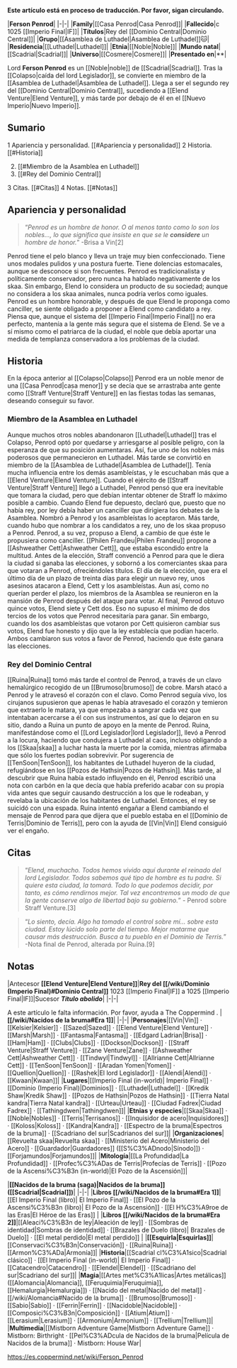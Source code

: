 **Este artículo está en proceso de traducción. Por favor, sigan circulando.**


|**Ferson Penrod**|
|-|-|
|**Family**|[[Casa Penrod\|Casa Penrod]]|
|**Fallecido**|c 1025 [[Imperio Final\|IF]]|
|**Títulos**|Rey del [[Dominio Central\|Dominio Central]]|
|**Grupo**|[[Asamblea de Luthadel\|Asamblea de Luthadel]]🐱︎|
|**Residencia**|[[Luthadel\|Luthadel]]|
|**Etnia**|[[Noble\|Noble]]|
|**Mundo natal**|[[Scadrial\|Scadrial]]|
|**Universo**|[[Cosmere\|Cosmere]]|
|**Presentado en**|**|

Lord **Ferson Penrod** es un [[Noble\|noble]] de [[Scadrial\|Scadrial]]. Tras la [[Colapso\|caída del lord Legislador]], se convierte en miembro de la [[Asamblea de Luthadel\|Asamblea de Luthadel]]. Llega a ser el segundo rey del [[Dominio Central\|Dominio Central]], sucediendo a [[Elend Venture\|Elend Venture]], y más tarde por debajo de él en el [[Nuevo Imperio\|Nuevo Imperio]].

## Sumario

1 Apariencia y personalidad. [[#Apariencia y personalidad]] 
2 Historia. [[#Historia]] 

2. [[#Miembro de la Asamblea en Luthadel]] 
2. [[#Rey del Dominio Central]] 


3 Citas. [[#Citas]] 
4 Notas. [[#Notas]] 


## Apariencia y personalidad
>“*Penrod es un hombre de honor. O al menos tanto como lo son los nobles..., lo que significa que insiste en que se le **considere** un hombre de honor.*”
\-Brisa a Vin[2]


Penrod tiene el pelo blanco y lleva un traje muy bien confeccionado. Tiene unos modales pulidos y una postura fuerte. Tiene dolencias estomacales, aunque se desconoce si son frecuentes. Penrod es tradicionalista y políticamente conservador, pero nunca ha hablado negativamente de los skaa. Sin embargo, Elend lo considera un producto de su sociedad; aunque no considera a los skaa animales, nunca podría verlos como iguales.
Penrod es un hombre honorable, y después de que Elend le proponga como canciller, se siente obligado a proponer a Elend como candidato a rey. Piensa que, aunque el sistema del [[Imperio Final\|Imperio Final]] no era perfecto, mantenía a la gente más segura que el sistema de Elend. Se ve a sí mismo como el patriarca de la ciudad, el noble que debía aportar una medida de templanza conservadora a los problemas de la ciudad.

## Historia
En la época anterior al [[Colapso\|Colapso]] Penrod era un noble menor de una [[Casa Penrod\|casa menor]] y se decía que se arrastraba ante gente como [[Straff Venture\|Straff Venture]] en las fiestas todas las semanas, deseando conseguir su favor.

### Miembro de la Asamblea en Luthadel
Aunque muchos otros nobles abandonaron [[Luthadel\|Luthadel]] tras el Colapso, Penrod optó por quedarse y arriesgarse al posible peligro, con la esperanza de que su posición aumentaras. Así, fue uno de los nobles más poderosos que permanecieron en Luthadel. Más tarde se convirtió en miembro de la [[Asamblea de Luthadel\|Asamblea de Luthadel]]. Tenía mucha influencia entre los demás asambleístas, y le escuchaban más que a [[Elend Venture\|Elend Venture]]. Cuando el ejército de [[Straff Venture\|Straff Venture]] llegó a Luthadel, Penrod pensó que era inevitable que tomara la ciudad, pero que debían intentar obtener de Straff lo máximo posible a cambio.
Cuando Elend fue depuesto, declaró que, puesto que no había rey, por ley debía haber un canciller que dirigiera los debates de la Asamblea. Nombró a Penrod y los asambleístas lo aceptaron. Más tarde, cuando hubo que nombrar a los candidatos a rey, uno de los skaa propuso a Penrod. Penrod, a su vez, propuso a Elend, a cambio de que éste le propusiera como canciller. [[Philen Frandeu\|Philen Frandeu]] propone a [[Ashweather Cett\|Ashweather Cett]], que estaba escondido entre la multitud.
Antes de la elección, Straff convenció a Penrod para que le diera la ciudad si ganaba las elecciones, y sobornó a los comerciantes skaa para que votaran a Penrod, ofreciéndoles títulos. El día de la elección, que era el último día de un plazo de treinta días para elegir un nuevo rey, unos asesinos atacaron a Elend, Cett y los asambleístas. Aun así, como no querían perder el plazo, los miembros de la Asamblea se reunieron en la mansión de Penrod después del ataque para votar. Al final, Penrod obtuvo quince votos, Elend siete y Cett dos. Eso no supuso el mínimo de dos tercios de los votos que Penrod necesitaría para ganar. Sin embargo, cuando los dos asambleístas que votaron por Cett quisieron cambiar sus votos, Elend fue honesto y dijo que la ley establecía que podían hacerlo. Ambos cambiaron sus votos a favor de Penrod, haciendo que éste ganara las elecciones.

### Rey del Dominio Central
[[Ruina\|Ruina]] tomó más tarde el control de Penrod, a través de un clavo hemalúrgico recogido de un [[Brumoso\|brumoso]] de cobre. Marsh atacó a Penrod y le atravesó el corazón con el clavo. Como Penrod seguía vivo, los cirujanos supusieron que apenas le había atravesado el corazón y temieron que extraerlo le matara, ya que empezaba a sangrar cada vez que intentaban acercarse a él con sus instrumentos, así que lo dejaron en su sitio, dando a Ruina un punto de apoyo en la mente de Penrod.
Ruina, manifestándose como el [[Lord Legislador\|lord Legislador]], llevó a Penrod a la locura, haciendo que condujera a Luthadel al caos, incluso obligando a los [[Skaa\|skaa]] a luchar hasta la muerte por la comida, mientras afirmaba que sólo los fuertes podían sobrevivir. Por sugerencia de [[TenSoon\|TenSoon]], los habitantes de Luthadel huyeron de la ciudad, refugiándose en los [[Pozos de Hathsin\|Pozos de Hathsin]]. Más tarde, al descubrir que Ruina había estado influyendo en él, Penrod escribió una nota con carbón en la que decía que había preferido acabar con su propia vida antes que seguir causando destrucción a los que le rodeaban, y revelaba la ubicación de los habitantes de Luthadel. Entonces, el rey se suicidó con una espada. Ruina intentó engañar a Elend cambiando el mensaje de Penrod para que dijera que el pueblo estaba en el [[Dominio de Terris\|Dominio de Terris]], pero con la ayuda de [[Vin\|Vin]] Elend consiguió ver el engaño.

## Citas
>“*Elend, muchacho. Todos hemos vivido aquí durante el reinado del lord Legislador. Todos sabemos qué tipo de hombre es tu padre. Si quiere esta ciudad, la tomará. Todo lo que podemos decidir, por tanto, es cómo rendirnos mejor. Tal vez encontremos un modo de que la gente conserve algo de libertad bajo su gobierno.*”
\- Penrod sobre Straff Venture.[3]


>“*Lo siento, decía. Algo ha tomado el control sobre mí... sobre esta ciudad. Estoy lúcido solo parte del tiempo. Mejor matarme que causar más destrucción. Busca a tu pueblo en el Dominio de Terris.*”
\-Nota final de Penrod, alterada por Ruina.[9]


## Notas
|Antecesor  **[[Elend Venture\|Elend Venture]]**|**Rey del [[/wiki/Dominio (Imperio Final)#Dominio Central]]**  1023 [[Imperio Final\|IF]] a 1025 [[Imperio Final\|IF]]|Sucesor  ***Título abolido***|
|-|-|


A este artículo le falta información. Por favor, ayuda a The Coppermind .
|**[[/wiki/Nacidos de la bruma#Era 1]]**|
|-|-|
|**Personajes**|[[Vin\|Vin]] · [[Kelsier\|Kelsier]] · [[Sazed\|Sazed]] · [[Elend Venture\|Elend Venture]] · [[Marsh\|Marsh]] · [[Fantasma\|Fantasma]] · [[Edgard Ladrian\|Brisa]] · [[Ham\|Ham]] · [[Clubs\|Clubs]] · [[Dockson\|Dockson]] · [[Straff Venture\|Straff Venture]] · [[Zane Venture\|Zane]] · [[Ashweather Cett\|Ashweather Cett]] · [[Tindwyl\|Tindwyl]] · [[Allrianne Cett\|Allrianne Cett]] · [[TenSoon\|TenSoon]] · [[Aradan Yomen\|Yomen]] · [[Quellion\|Quellion]] · [[Rashek\|El lord Legislador]] · [[Alendi\|Alendi]] · [[Kwaan\|Kwaan]]|
|**Lugares**|[[Imperio Final (in-world)\| Imperio Final]] · [[Dominio (Imperio Final)\|Dominios]] · [[Luthadel\|Luthadel]] · [[Kredik Shaw\|Kredik Shaw]] · [[Pozos de Hathsin\|Pozos de Hathsin]] · [[Tierra Natal kandra\|Tierra Natal kandra]] · [[Urteau\|Urteau]] · [[Ciudad Fadrex\|Ciudad Fadrex]] · [[Tathingdwen\|Tathingdwen]]|
|**Etnias y especies**|[[Skaa\|Skaa]] · [[Noble\|Nobles]] · [[Terris\|Terrisanos]] · [[Inquisidor de acero\|Inquisidores]] · [[Koloss\|Koloss]] · [[Kandra\|Kandra]] · [[Espectro de la bruma\|Espectros de la bruma]] · [[Scadriano del sur\|Scadrianos del sur]]|
|**Organizaciones**|[[Revuelta skaa\|Revuelta skaa]] · [[Ministerio del Acero\|Ministerio del Acero]] · [[Guardador\|Guardadores]] ([[S%C3%ADnodo\|Sínodo]]) · [[Forjamundos\|Forjamundos]]|
|**Mitología**|[[La Profundidad\|La Profundidad]] · [[Profec%C3%ADas de Terris\|Profecías de Terris]] · [[Pozo de la Ascensi%C3%B3n (in-world)\|El Pozo de la Ascensión]]|

|**[[Nacidos de la bruma (saga)\|Nacidos de la bruma]] ([[Scadrial\|Scadrial]])**|
|-|-|
|**Libros [[/wiki/Nacidos de la bruma#Era 1]]**|[[El Imperio Final (libro)\| El Imperio Final]] · [[El Pozo de la Ascensi%C3%B3n (libro)\| El Pozo de la Ascensión]] · [[El H%C3%A9roe de las Eras\|El Héroe de las Eras]] |
|**Libros [[/wiki/Nacidos de la bruma#Era 2]]**|[[Aleaci%C3%B3n de ley\|Aleación de ley]] · [[Sombras de identidad\|Sombras de identidad]] · [[Brazales de Duelo (libro)\| Brazales de Duelo]] · [[El metal perdido\|El metal perdido]]  |
|**[[Esquirla\|Esquirlas]]**|[[Conservaci%C3%B3n\|Conservación]] · [[Ruina\|Ruina]] · [[Armon%C3%ADa\|Armonía]]|
|**Historia**|[[Scadrial cl%C3%A1sico\|Scadrial clásico]] · [[El Imperio Final (in-world)\| El Imperio Final]] · [[Catacendro\|Catacendro]] · [[Elendel\|Elendel]] · [[Scadriano del sur\|Scadriano del sur]]|
|**Magia**|[[Artes met%C3%A1licas\|Artes metálicas]] ([[Alomancia\|Alomancia]], [[Feruquimia\|Feruquimia]], [[Hemalurgia\|Hemalurgia]]) · [[Nacido del metal\|Nacido del metal]] · [[/wiki/Alomancia#Nacido de la bruma]] · [[Brumoso\|Brumoso]] · [[Sabio\|Sabio]] · [[Ferrin\|Ferrin]] · [[Nacidoble\|Nacidoble]] · [[Composici%C3%B3n\|Composición]] · [[Atium\|Atium]] · [[Lerasium\|Lerasium]] · [[Armonium\|Armonium]] · [[Trellium\|Trellium]]|
|**Multimedia**|[[Mistborn Adventure Game\|Mistborn Adventure Game‎‎]] · Mistborn: Birthright · [[Pel%C3%ADcula de Nacidos de la bruma\|Película de Nacidos de la bruma]] · Mistborn: House War|



https://es.coppermind.net/wiki/Ferson_Penrod